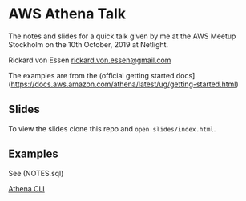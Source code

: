 # AWS Athena Talk

The notes and slides for a quick talk given by me at the AWS Meetup Stockholm on
the 10th October, 2019 at Netlight.

Rickard von Essen <rickard.von.essen@gmail.com>

The examples are from the
(official getting started docs](https://docs.aws.amazon.com/athena/latest/ug/getting-started.html)

## Slides

To view the slides clone this repo and `open slides/index.html`.

## Examples

See (NOTES.sql)

[Athena CLI](https://github.com/guardian/athena-cli)
